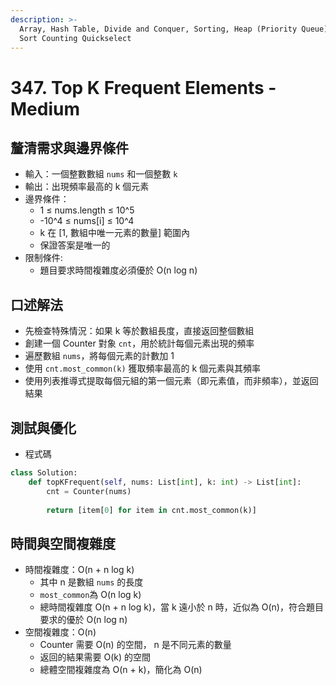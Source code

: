 ```yaml
---
description: >-
  Array, Hash Table, Divide and Conquer, Sorting, Heap (Priority Queue) Bucket
  Sort Counting Quickselect
---
```


# 347. Top K Frequent Elements - Medium

## 釐清需求與邊界條件

* 輸入：一個整數數組 `nums` 和一個整數 `k`
* 輸出：出現頻率最高的 k 個元素
* 邊界條件：
  * 1 ≤ nums.length ≤ 10^5
  * -10^4 ≤ nums\[i] ≤ 10^4
  * k 在 \[1, 數組中唯一元素的數量] 範圍內
  * 保證答案是唯一的
* 限制條件:
  * 題目要求時間複雜度必須優於 O(n log n)

## 口述解法

* 先檢查特殊情況：如果 k 等於數組長度，直接返回整個數組
* 創建一個 Counter 對象 `cnt`，用於統計每個元素出現的頻率
* 遍歷數組 `nums`，將每個元素的計數加 1
* 使用 `cnt.most_common(k)` 獲取頻率最高的 k 個元素與其頻率
* 使用列表推導式提取每個元組的第一個元素（即元素值，而非頻率），並返回結果

## 測試與優化

* 程式碼

```python
class Solution:
    def topKFrequent(self, nums: List[int], k: int) -> List[int]:           
        cnt = Counter(nums)
        
        return [item[0] for item in cnt.most_common(k)]
```

## 時間與空間複雜度

* 時間複雜度：O(n + n log k)
  * 其中 n 是數組 `nums` 的長度
  * `most_common`為 O(n log k)
  * 總時間複雜度 O(n + n log k)，當 k 遠小於 n 時，近似為 O(n)，符合題目要求的優於 O(n log n)
* 空間複雜度：O(n)
  * Counter 需要 O(n) 的空間， n 是不同元素的數量
  * 返回的結果需要 O(k) 的空間
  * 總體空間複雜度為 O(n + k)，簡化為 O(n)
